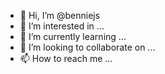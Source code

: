 - 👋 Hi, I’m @benniejs
- 👀 I’m interested in ...
- 🌱 I’m currently learning ...
- 💞️ I’m looking to collaborate on ...
- 📫 How to reach me ...

<!---
benniejs/benniejs is a ✨ special ✨ repository because its `README.md` (this file) appears on your GitHub profile.
You can click the Preview link to take a look at your changes.
--->
